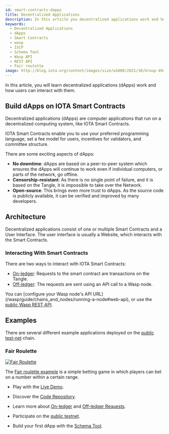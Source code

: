 ```yaml
---
id: smart-contracts-dapps
title: Decentralized Applications
description: In this article you decentralized applications work and how users can interact with it.
keywords:
  - Decentralized Applications
  - dApps
  - Smart Contracts
  - wasp
  - ISCP
  - Schema Tool
  - Wasp API
  - REST API
  - Fair roulette
image: http://blog.iota.org/content/images/size/w1600/2021/10/Group-4947.png
---
```


In this article, you will learn decentralized applications (dApps) work and how users can interact with them.

## Build dApps on IOTA Smart Contracts

Decentralized applications (dApps) are computer applications that run on a decentralized computing system, like IOTA Smart Contracts.

IOTA Smart Contracts enable you to use your preferred programming language, set a fee model for users, incentives for validators, and committee structure.

There are some exciting aspects of dApps:

- **No downtime**: dApps are based on a peer-to-peer system which ensures the dApps will continue to work even if individual computers, or parts of the network, go offline.
- **Censorship-resistant**: As there is no single point of failure, and it is based on the Tangle, it is impossible to take over the Network.
- **Open-source**: This brings even more trust to dApps. As the source code is publicly available, it can be verified and improved by many developers.

## Architecture

Decentralized applications consist of one or multiple Smart Contracts and a User Interface. The user interface is usually a Website, which interacts with the Smart Contracts.

### Interacting With Smart Contracts

There are two ways to interact with IOTA Smart Contracts:

- [On-ledger](/wasp/guide/core_concepts/smartcontract-interaction/on-ledger-requests): Requests to the smart contract are transactions on the Tangle.
- [Off-ledger](/wasp/guide/core_concepts/smartcontract-interaction/off-ledger-requests): The requests are sent using an API call to a Wasp node.

You can [configure your Wasp node's API URL] (/wasp/guide/chains_and_nodes/running-a-node#web-api), or use the [public Wasp REST API](https://api.wasp.sc.iota.org/doc).

## Examples

There are several different example applications deployed on the [public test-net](/wasp/guide/chains_and_nodes/testnet) chain.

### Fair Roulette

[![Fair Roulette](http://blog.iota.org/content/images/size/w1600/2021/10/Group-4947.png)](http://blog.iota.org/content/images/size/w1600/2021/10/Group-4947.png)

The [Fair roulette example](/wasp/guide/example_projects/fair_roulette) is a simple betting game in which players can bet on a number within a certain range.

- Play with the [Live Demo](https://demo.sc.iota.org/).
- Discover the [Code Repository](https://github.com/iotaledger/wasp/tree/roulette_poc/contracts/rust/fairroulette).

- Learn more about [On-ledger](/wasp/guide/core_concepts/smartcontract-interaction/on-ledger-requests) and [Off-ledger Requests](/wasp/guide/core_concepts/smartcontract-interaction/off-ledger-requests).
- Participate on the [public testnet](https://wiki.iota.org/wasp/guide/chains_and_nodes/testnet).
- Build your first dApp with the [Schema Tool](https://wiki.iota.org/wasp/guide/schema/schema).
